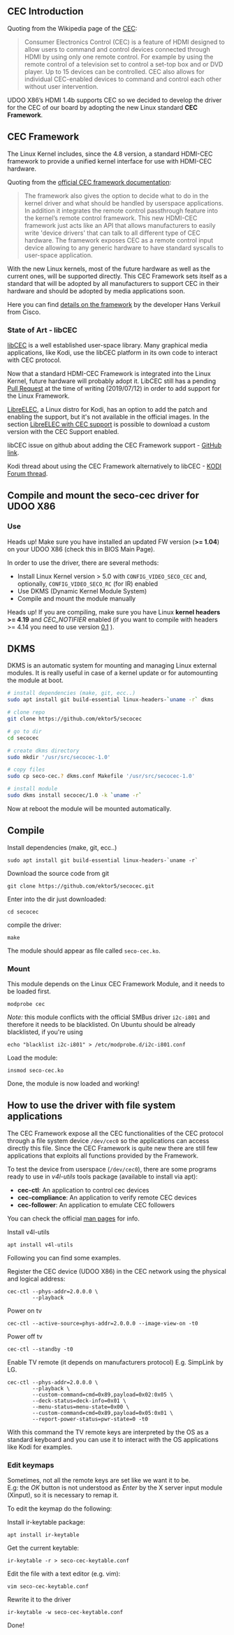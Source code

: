 ## CEC Introduction

Quoting from the Wikipedia page of the [CEC](https://en.wikipedia.org/wiki/Consumer_Electronics_Control):

> Consumer Electronics Control (CEC) is a feature of HDMI designed to allow users to command and control devices connected through HDMI by using only one remote control. For example by using the remote control of a television set to control a set-top box and or DVD player. Up to 15 devices can be controlled. CEC also allows for individual CEC-enabled devices to command and control each other without user intervention.

UDOO X86’s HDMI 1.4b supports CEC so we decided to develop the driver for the CEC of our board by adopting the new Linux standard **CEC Framework**.

## CEC Framework
The Linux Kernel includes, since the 4.8 version, a standard HDMI-CEC framework to provide a unified kernel interface for use with HDMI-CEC hardware.  

Quoting from the [official CEC framework documentation](https://www.kernel.org/doc/html/v4.11/media/kapi/cec-core.html#):
> The framework also gives the option to decide what to do in the kernel driver and what should be handled by userspace applications. In addition it integrates the remote control passthrough feature into the kernel’s remote control framework.
This new HDMI-CEC framework just acts like an API that allows manufacturers to easily write 'device drivers' that can talk to all different type of CEC hardware. The framework exposes CEC as a remote control input device allowing to any generic hardware to have standard syscalls to user-space application.

With the new Linux kernels, most of the future hardware as well as the current ones, will be supported directly.
This CEC Framework sets itself as a standard that will be adopted by all manufacturers to support CEC in their hardware and should be adopted by media applications soon.  

Here you can find [details on the framework](http://events.linuxfoundation.org/sites/events/files/slides/cec-wide_1.pdf) by the developer Hans Verkuil from Cisco.


### State of Art - libCEC
[libCEC](http://libcec.pulse-eight.com/) is a well established user-space
library. 
Many graphical media applications, like Kodi, use the libCEC platform in its
own code to interact with CEC protocol.  

Now that a standard HDMI-CEC Framework is integrated into the Linux Kernel,
future hardware will probably adopt it. LibCEC still has a pending [Pull Request][libcecpull] at
the time of writing (2019/07/12) in order to add support for the Linux Framework.

[LibreELEC](https://libreelec.tv/), a Linux distro for Kodi, has an option to add the patch and enabling
the support, but it's not available in the official images. In the section
[LibreELEC with CEC
support](../Software_&_OS_Distro/LibreELEC_with_CEC_support.html) is possible
to download a custom version with the CEC Support enabled.

libCEC issue on github about adding the CEC Framework support - [GitHub link](https://github.com/Pulse-Eight/libcec/issues/67).  

Kodi thread about using the CEC Framework alternatively to libCEC - [KODI Forum thread](http://forum.kodi.tv/showthread.php?tid=293256).

[libcecpull]: https://github.com/Pulse-Eight/libcec/pull/380

## Compile and mount the seco-cec driver for UDOO X86

### Use

<span class="label label-warning">Heads up!</span> 
Make sure you have installed an updated FW version (**>= 1.04**) on your UDOO X86 (check this in BIOS Main Page).

[v01]: https://github.com/ektor5/secocec/releases/tag/v0.1

In order to use the driver, there are several methods:
* Install Linux Kernel version > 5.0 with `CONFIG_VIDEO_SECO_CEC` and, optionally, `CONFIG_VIDEO_SECO_RC` (for IR) enabled
* Use DKMS (Dynamic Kernel Module System)
* Compile and mount the module manually

<span class="label label-warning">Heads up!</span> 
If you are compiling, make sure you have Linux **kernel headers >= 4.19** and *CEC_NOTIFIER* enabled 
(if you want to compile with headers >= 4.14 you need to use version [0.1][v01] ). 

## DKMS

DKMS is an automatic system for mounting and managing Linux external modules.
It is really useful in case of a kernel update or for automounting the module
at boot.

```bash
# install dependencies (make, git, ecc..)
sudo apt install git build-essential linux-headers-`uname -r` dkms

# clone repo
git clone https://github.com/ektor5/secocec

# go to dir
cd secocec

# create dkms directory
sudo mkdir '/usr/src/secocec-1.0'

# copy files
sudo cp seco-cec.? dkms.conf Makefile '/usr/src/secocec-1.0'

# install module
sudo dkms install secocec/1.0 -k `uname -r`
```

Now at reboot the module will be mounted automatically.

## Compile

Install dependencies (make, git, ecc..)

    sudo apt install git build-essential linux-headers-`uname -r`

Download the source code from git

    git clone https://github.com/ektor5/secocec.git

Enter into the dir just downloaded:

    cd secocec

compile the driver:

    make

The module should appear as file called `seco-cec.ko`.

### Mount

This module depends on the Linux CEC Framework Module, and it needs to be loaded first.

    modprobe cec

*Note:* this module conflicts with the official SMBus driver `i2c-i801` and therefore it needs to be blacklisted. On Ubuntu should be already blacklisted, if you're using

    echo "blacklist i2c-i801" > /etc/modprobe.d/i2c-i801.conf

Load the module:

    insmod seco-cec.ko

Done, the module is now loaded and working!

## How to use the driver with file system applications
The CEC Framework expose all the CEC functionalities of the CEC protocol through a file system device `/dev/cec0` so the applications can access directly this file.
Since the CEC Framework is quite new there are still few applications that exploits all functions provided by the Framework.

To test the device from userspace (`/dev/cec0`), there are some programs ready to use in *v4l-utils* tools package (available to install via apt):

* **cec-ctl**: An application to control cec devices
* **cec-compliance**: An application to verify remote CEC devices
* **cec-follower**: An application to emulate CEC followers  

You can check the official [man pages](https://www.mankier.com/package/v4l-utils) for info.

Install v4l-utils

    apt install v4l-utils

Following you can find some examples.

Register the CEC device (UDOO X86) in the CEC network using the physical and logical address:
```
cec-ctl --phys-addr=2.0.0.0 \
        --playback
```

Power on tv

    cec-ctl --active-source=phys-addr=2.0.0.0 --image-view-on -t0

Power off tv

    cec-ctl --standby -t0

Enable TV remote (it depends on manufacturers protocol)
E.g. SimpLink by LG.
```
cec-ctl --phys-addr=2.0.0.0 \
        --playback \
        --custom-command=cmd=0x89,payload=0x02:0x05 \
        --deck-status=deck-info=0x01 \
        --menu-status=menu-state=0x00 \
        --custom-command=cmd=0x89,payload=0x05:0x01 \
        --report-power-status=pwr-state=0 -t0
```
With this command the TV remote keys are interpreted by the OS as a standard keyboard and you can use it to interact with the OS applications like Kodi for examples.

### Edit keymaps
Sometimes, not all the remote keys are set like we want it to be.  
E.g: the *OK* button is not understood as *Enter* by the X server input module (Xinput), so it is necessary to remap it.  

To edit the keymap do the following:

Install ir-keytable package:

    apt install ir-keytable

Get the current keytable:

    ir-keytable -r > seco-cec-keytable.conf

Edit the file with a text editor (e.g. vim):

    vim seco-cec-keytable.conf

Rewrite it to the driver

    ir-keytable -w seco-cec-keytable.conf

Done!
